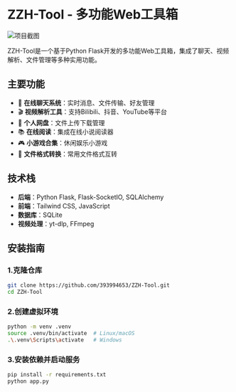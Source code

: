 # ZZH-Tool - 多功能Web工具箱

![项目截图](https://img.freepik.com/free-vector/dashboard-analytics-concept-illustration_114360-745.jpg)

ZZH-Tool是一个基于Python Flask开发的多功能Web工具箱，集成了聊天、视频解析、文件管理等多种实用功能。

## 主要功能

- 💬 **在线聊天系统**：实时消息、文件传输、好友管理
- 🎬 **视频解析工具**：支持Bilibili、抖音、YouTube等平台
- 📁 **个人网盘**：文件上传下载管理
- 📚 **在线阅读**：集成在线小说阅读器
- 🎮 **小游戏合集**：休闲娱乐小游戏
- 🔧 **文件格式转换**：常用文件格式互转

## 技术栈

- **后端**：Python Flask, Flask-SocketIO, SQLAlchemy
- **前端**：Tailwind CSS, JavaScript
- **数据库**：SQLite
- **视频处理**：yt-dlp, FFmpeg

## 安装指南

### 1.克隆仓库
```bash
git clone https://github.com/393994653/ZZH-Tool.git
cd ZZH-Tool
```

### 2.创建虚拟环境
```bash
python -m venv .venv
source .venv/bin/activate  # Linux/macOS
.\.venv\Scripts\activate   # Windows
```

### 3.安装依赖并启动服务
```bash
pip install -r requirements.txt
python app.py
```